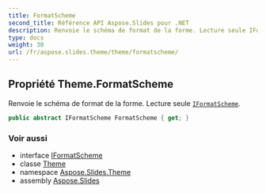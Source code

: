 ```yaml
---
title: FormatScheme
second_title: Référence API Aspose.Slides pour .NET
description: Renvoie le schéma de format de la forme. Lecture seule IFormatSchemeaspose.slides.theme/iformatscheme.
type: docs
weight: 30
url: /fr/aspose.slides.theme/theme/formatscheme/
---
```


## Propriété Theme.FormatScheme

Renvoie le schéma de format de la forme. Lecture seule [`IFormatScheme`](../../iformatscheme).

```csharp
public abstract IFormatScheme FormatScheme { get; }
```

### Voir aussi

* interface [IFormatScheme](../../iformatscheme)
* classe [Theme](../../theme)
* namespace [Aspose.Slides.Theme](../../theme)
* assembly [Aspose.Slides](../../../)

<!-- NE PAS MODIFIER : généré par xmldocmd pour Aspose.Slides.dll -->